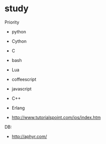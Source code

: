 study
=====

Priority

* python
* Cython
* C
* bash
* Lua
* coffeescript
* javascript
* C++
* Erlang

* http://www.tutorialspoint.com/ios/index.htm

DB:
* http://aphyr.com/
